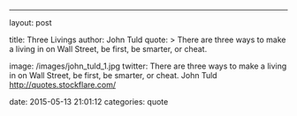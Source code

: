 ---
layout: post

title:  Three Livings
author: John Tuld
quote: >
  There are three ways to make a living in on Wall Street, be first, be smarter, or cheat.

image: /images/john_tuld_1.jpg
twitter: There are three ways to make a living in on Wall Street, be first, be smarter, or cheat. John Tuld http://quotes.stockflare.com/

date:   2015-05-13 21:01:12
categories: quote
